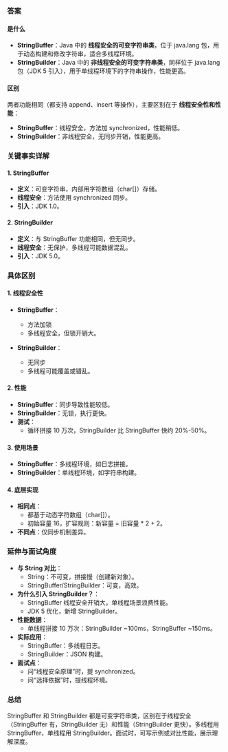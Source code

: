 
### 答案

#### 是什么

- **StringBuffer**：Java 中的 **线程安全的可变字符串类**，位于 java.lang 包，用于动态构建和修改字符串，适合多线程环境。
- **StringBuilder**：Java 中的 **非线程安全的可变字符串类**，同样位于 java.lang 包（JDK 5 引入），用于单线程环境下的字符串操作，性能更高。

#### 区别

两者功能相同（都支持 append、insert 等操作），主要区别在于 **线程安全性和性能**：

- **StringBuffer**：线程安全，方法加 synchronized，性能稍低。
- **StringBuilder**：非线程安全，无同步开销，性能更高。

### 关键事实详解

#### 1. StringBuffer

- **定义**：可变字符串，内部用字符数组（char[]）存储。
- **线程安全**：方法使用 synchronized 同步。
- **引入**：JDK 1.0。

#### 2. StringBuilder

- **定义**：与 StringBuffer 功能相同，但无同步。
- **线程安全**：无保护，多线程可能数据混乱。
- **引入**：JDK 5.0。

### 具体区别

#### 1. 线程安全性

- **StringBuffer**：
    
    - 方法加锁
    - 多线程安全，但锁开销大。
- **StringBuilder**：
    
    - 无同步
    - 多线程可能覆盖或错乱。

#### 2. 性能

- **StringBuffer**：同步导致性能较低。
- **StringBuilder**：无锁，执行更快。
- **测试**：
    - 循环拼接 10 万次，StringBuilder 比 StringBuffer 快约 20%-50%。

#### 3. 使用场景

- **StringBuffer**：多线程环境，如日志拼接。
- **StringBuilder**：单线程环境，如字符串构建。

#### 4. 底层实现

- **相同点**：
    - 都基于动态字符数组（char[]）。
    - 初始容量 16，扩容规则：新容量 = 旧容量 * 2 + 2。
- **不同点**：仅同步机制差异。

### 延伸与面试角度

- **与 String 对比**：
    - String：不可变，拼接慢（创建新对象）。
    - StringBuffer/StringBuilder：可变，高效。
- **为什么引入 StringBuilder？**：
    - StringBuffer 线程安全开销大，单线程场景浪费性能。
    - JDK 5 优化，新增 StringBuilder。
- **性能数据**：
    - 单线程拼接 10 万次：StringBuilder ~100ms，StringBuffer ~150ms。
- **实际应用**：
    - StringBuffer：多线程日志。
    - StringBuilder：JSON 构建。
- **面试点**：
    - 问“线程安全原理”时，提 synchronized。
    - 问“选择依据”时，提线程环境。

### 总结

StringBuffer 和 StringBuilder 都是可变字符串类，区别在于线程安全（StringBuffer 有，StringBuilder 无）和性能（StringBuilder 更快）。多线程用 StringBuffer，单线程用 StringBuilder。面试时，可写示例或对比性能，展示理解深度。